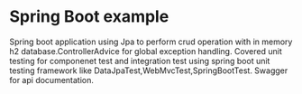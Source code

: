 # Spring Boot example
Spring boot application using Jpa to perform crud operation with in memory h2 database.ControllerAdvice for global exception handling. 
Covered unit testing for componenet test and integration test using spring boot unit testing framework like DataJpaTest,WebMvcTest,SpringBootTest.
Swagger for api documentation.
